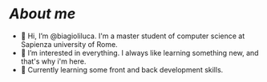 # *About me*

- 👋 Hi, I’m @biagioliluca. I'm a master student of computer science at Sapienza university of Rome.  
- 👀 I’m interested in everything. I always like learning something new, and that's why i'm here.
- 🌱 Currently learning some front and back development skills.

<!---
biagioliluca/biagioliluca is a ✨ special ✨ repository because its `README.md` (this file) appears on your GitHub profile.
You can click the Preview link to take a look at your changes.
--->
